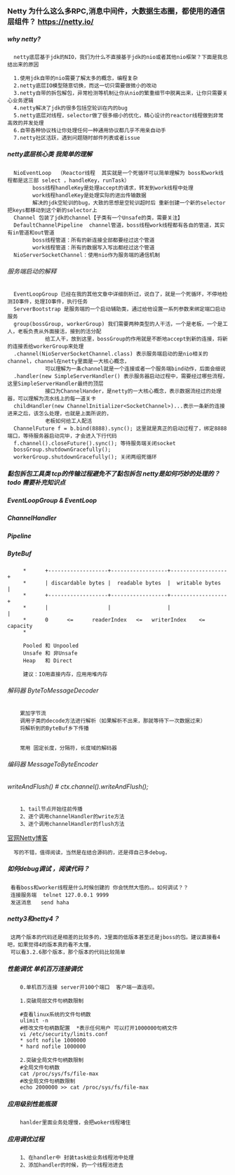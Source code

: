 
### Netty 为什么这么多RPC,消息中间件，大数据生态圈，都使用的通信层组件？ https://netty.io/

##### why netty?

      netty底层基于jdk的NIO，我们为什么不直接基于jdk的nio或者其他nio框架？下面是我总结出来的原因
      
      1.使用jdk自带的nio需要了解太多的概念，编程复杂
      2.netty底层IO模型随意切换，而这一切只需要做微小的改动
      3.netty自带的拆包解包，异常检测等机制让你从nio的繁重细节中脱离出来，让你只需要关心业务逻辑
      4.netty解决了jdk的很多包括空轮训在内的bug
      5.netty底层对线程，selector做了很多细小的优化，精心设计的reactor线程做到非常高效的并发处理
      6.自带各种协议栈让你处理任何一种通用协议都几乎不用亲自动手
      7.netty社区活跃，遇到问题随时邮件列表或者issue


##### netty底层核心类  我简单的理解
      NioEventLoop  （Reactor线程  其实就是一个死循环可以简单理解为 boss和work线程都是这三部 select ，handleKey，runTask）
            boss线程handleKey是处理accept的请求，转发到work线程中处理
            work线程handleKey是处理实际的进出传输数据
            解决的jdk空轮训的bug，大致的思想是空轮训超时后 重新创建一个新的selector 把keys都移动到这个新的selector上
      Channel 包装了jdk的channel【子类有一个Unsafe的类，需要关注】
      DefaultChannelPipeline  channel管道，boss线程work线程都有各自的管道，其实有in管道和out管道
            boss线程管道：所有的新连接全部都要经过这个管道
            work线程管道：所有的数据写入写出都经过这个管道
      NioServerSocketChannel：使用nio作为服务端的通信机制
      
      
###### 服务端启动的解释     
      EventLoopGroup 已经在我的其他文章中详细剖析过，说白了，就是一个死循环，不停地检测IO事件，处理IO事件，执行任务
      ServerBootstrap 是服务端的一个启动辅助类，通过给他设置一系列参数来绑定端口启动服务
      group(bossGroup, workerGroup) 我们需要两种类型的人干活，一个是老板，一个是工人，老板负责从外面接活，接到的活分配
                给工人干，放到这里，bossGroup的作用就是不断地accept到新的连接，将新的连接丢给workerGroup来处理
      .channel(NioServerSocketChannel.class) 表示服务端启动的是nio相关的channel，channel在netty里面是一大核心概念，
                可以理解为一条channel就是一个连接或者一个服务端bind动作，后面会细说
      .handler(new SimpleServerHandler() 表示服务器启动过程中，需要经过哪些流程，这里SimpleServerHandler最终的顶层
                接口为ChannelHander，是netty的一大核心概念，表示数据流经过的处理器，可以理解为流水线上的每一道关卡
      childHandler(new ChannelInitializer<SocketChannel>)...表示一条新的连接进来之后，该怎么处理，也就是上面所说的，
                老板如何给工人配活
      ChannelFuture f = b.bind(8888).sync(); 这里就是真正的启动过程了，绑定8888端口，等待服务器启动完毕，才会进入下行代码
      f.channel().closeFuture().sync(); 等待服务端关闭socket
      bossGroup.shutdownGracefully(); 
      workerGroup.shutdownGracefully(); 关闭两组死循环
      
##### 黏包拆包工具类 tcp的传输过程避免不了黏包拆包 netty是如何巧妙的处理的？ todo  需要补充知识点



##### EventLoopGroup & EventLoop

##### ChannelHandler

##### Pipeline

##### ByteBuf
         
         *      +-------------------+------------------+------------------+
         *      | discardable bytes |  readable bytes  |  writable bytes  |
         *      +-------------------+------------------+------------------+
         *      |                   |                  |                  |
         *      0      <=      readerIndex   <=   writerIndex    <=    capacity
         *   
         
         Pooled 和 Unpooled
         Unsafe 和 非Unsafe
         Heap   和 Direct
         
         建议：IO用直接内存，应用用堆内存
         
         
###### 解码器  ByteToMessageDecoder  
        累加字节流
        调用子类的decode方法进行解析（如果解析不出来，那就等待下一次数据过来）
        将解析到的ByteBuf乡下传播
        
        
        常用 固定长度，分隔符，长度域的解码器
        
        
###### 编码器  MessageToByteEncoder
        
        
######  writeAndFlush()   # ctx.channel().writeAndFlush();
        
        1、tail节点开始往前传播
        2、逐个调用channelHandler的write方法
        3、逐个调用channelHandler的flush方法
      
[官网Netty博客](https://netty.io/wiki/related-articles.html)

      写的不错，值得阅读，当然是在结合源码的，还是得自己多debug，
     
##### 如何debug调试 ，阅读代码？
     看看boss和worker线程是什么时候创建的 你会恍然大悟的。。如何调试？？
     连接服务端  telnet 127.0.0.1 9999  
     发送消息   send haha

##### netty3和netty4？
     这两个版本的代码还是相差的比较多的，3里面的低版本甚至还是jboss的包。建议直接看4吧，如果觉得4的版本真的看不太懂，
     可以看3.2.6那个版本，那个版本的代码比较简单


#####  性能调优 单机百万连接调优

        0.单机百万连接 server开100个端口  客户端一直连呗。
        
        1.突破局部文件句柄数限制
        
        #查看linux系统的文件句柄数
        ulimit -n  
        #修改文件句柄数配置  *表示任何用户 可以打开1000000句柄文件
        vi /etc/security/limits.conf
        * soft nofile 1000000
        * hard nofile 1000000
        
        2.突破全局文件句柄数限制
        #全局文件句柄数        
        cat /proc/sys/fs/file-max
        #改全局文件句柄数限制
        echo 2000000 >> cat /proc/sys/fs/file-max
        
        
#####  应用级别性能瓶颈 

        hanlder里面业务处理慢，会把woker线程堵住

#####  应用调优过程

        1、在handler中 封装task给业务线程池中处理
        2、添加handler的时候，扔一个线程池进去 

   
   
        

        
        
        
        


        